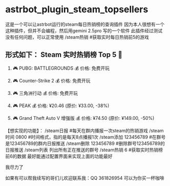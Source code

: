 # astrbot_plugin_steam_topsellers
这是一个可以让astrbot运行的steam每日热销榜的查询插件
因为本人很想有一个这种插件，但并不会编程，然后用gemini 2.5pro 写的一个软件
此插件经过测试没有任何问题，可以正常使用
/steam热销 #获取实时每日热销前5的游戏

形式如下：
Steam 实时热销榜 Top 5 🐲
--------------------

1. 🎮 PUBG: BATTLEGROUNDS
   💰 价格: 免费开玩

2. 🎮 Counter-Strike 2
   💰 价格: 免费开玩

3. 🎮 三角洲行动
   💰 价格: 免费开玩

4. 🎮 PEAK
   💰 价格: ¥20.46 (原价: ¥33.00, -38%)

5. 🎮 Grand Theft Auto V 增强版
   💰 价格: ¥74.50 (原价: ¥149.00, -50%)


【想实现的功能】：
/steam日报 #每天在群内播报一次steam的热销游戏 
/steam时间 0800 #时间格式，指的是每天8点播报1次 
/steam添加 123456789 #在群号是123456789的群内日报推送 
/steam删除 123456789 #删除群号123456789的日报推送 /steam列表 列出所有正在推送的群号
/steam热销 6 #获取实时热销榜前6的数据
最好能通过配置界面来实现上面的功能最好

我尽力了

如果有可以帮我续写的哥们儿欢迎联系我：QQ 361826954
可以为你买一杯咖啡

